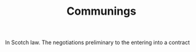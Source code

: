 ---
title: Communings
letter: C
permalink: "/definitions/bld-communings.html"
body: In Scotch law. The negotiations preliminary to the entering into a contract
published_at: '2018-07-07'
source: Black's Law Dictionary 2nd Ed (1910)
layout: post
---